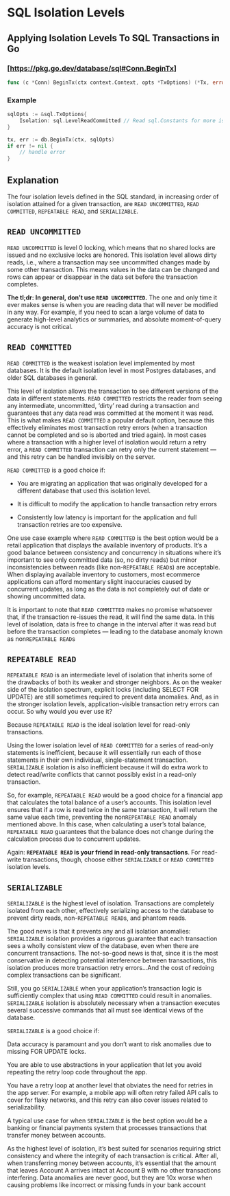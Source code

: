 # SQL Isolation Levels

## Applying Isolation Levels To SQL Transactions in Go

### [https://pkg.go.dev/database/sql#Conn.BeginTx]

```Go
func (c *Conn) BeginTx(ctx context.Context, opts *TxOptions) (*Tx, error)
```

### Example

```Go
sqlOpts := &sql.TxOptions{
    Isolation: sql.LevelReadCommitted // Read sql.Constants for more isolation levels
}

tx, err := db.BeginTx(ctx, sqlOpts)
if err != nil {
    // handle error
}
```

## Explanation

The four isolation levels defined in the SQL standard, in increasing order of isolation attained for a given transaction, are `READ UNCOMMITTED`, `READ COMMITTED`, `REPEATABLE READ`, and `SERIALIZABLE`.

## `READ UNCOMMITTED`

`READ UNCOMMITTED` is level 0 locking, which means that no shared locks are issued and no exclusive locks are honored. This isolation level allows dirty reads, i.e., where a transaction may see uncommitted changes made by some other transaction. This means values in the data can be changed and rows can appear or disappear in the data set before the transaction completes.

**The tl;dr: In general, don’t use `READ UNCOMMITTED`.** The one and only time it ever makes sense is when you are reading data that will never be modified in any way. For example, if you need to scan a large volume of data to generate high-level analytics or summaries, and absolute moment-of-query accuracy is not critical.

## `READ COMMITTED`

`READ COMMITTED` is the weakest isolation level implemented by most databases. It is the default isolation level in most Postgres databases, and older SQL databases in general.

This level of isolation allows the transaction to see different versions of the data in different statements. `READ COMMITTED` restricts the reader from seeing any intermediate, uncommitted, ‘dirty’ read during a transaction and guarantees that any data read was committed at the moment it was read. This is what makes `READ COMMITTED` a popular default option, because this effectively eliminates most transaction retry errors (when a transaction cannot be completed and so is aborted and tried again). In most cases where a transaction with a higher level of isolation would return a retry error, a `READ COMMITTED` transaction can retry only the current statement — and this retry can be handled invisibly on the server.

`READ COMMITTED` is a good choice if:

- You are migrating an application that was originally developed for a different database that used this isolation level.

- It is difficult to modify the application to handle transaction retry errors

- Consistently low latency is important for the application and full transaction retries are too expensive.

One use case example where `READ COMMITTED` is the best option would be a retail application that displays the available inventory of products. It’s a good balance between consistency and concurrency in situations where it’s important to see only committed data (so, no dirty reads) but minor inconsistencies between reads (like non-`REPEATABLE READ`s) are acceptable. When displaying available inventory to customers, most ecommerce applications can afford momentary slight inaccuracies caused by concurrent updates, as long as the data is not completely out of date or showing uncommitted data.

It is important to note that `READ COMMITTED` makes no promise whatsoever that, if the transaction re-issues the read, it will find the same data. In this level of isolation, data is free to change in the interval after it was read but before the transaction completes — leading to the database anomaly known as non`REPEATABLE READ`s

## `REPEATABLE READ`

`REPEATABLE READ` is an intermediate level of isolation that inherits some of the drawbacks of both its weaker and stronger neighbors. As on the weaker side of the isolation spectrum, explicit locks (including SELECT FOR UPDATE) are still sometimes required to prevent data anomalies. And, as in the stronger isolation levels, application-visible transaction retry errors can occur. So why would you ever use it?

Because `REPEATABLE READ` is the ideal isolation level for read-only transactions.

Using the lower isolation level of `READ COMMITTED` for a series of read-only statements is inefficient, because it will essentially run each of those statements in their own individual, single-statement transaction. `SERIALIZABLE` isolation is also inefficient because it will do extra work to detect read/write conflicts that cannot possibly exist in a read-only transaction.

So, for example, `REPEATABLE READ` would be a good choice for a financial app that calculates the total balance of a user’s accounts. This isolation level ensures that if a row is read twice in the same transaction, it will return the same value each time, preventing the non`REPEATABLE READ` anomaly mentioned above. In this case, when calculating a user’s total balance, `REPEATABLE READ` guarantees that the balance does not change during the calculation process due to concurrent updates.

Again: **`REPEATABLE READ` is your friend in read-only transactions**. For read-write transactions, though, choose either `SERIALIZABLE` or `READ COMMITTED` isolation levels.

## `SERIALIZABLE`

`SERIALIZABLE` is the highest level of isolation. Transactions are completely isolated from each other, effectively serializing access to the database to prevent dirty reads, non-`REPEATABLE READ`s, and phantom reads.

The good news is that it prevents any and all isolation anomalies: `SERIALIZABLE` isolation provides a rigorous guarantee that each transaction sees a wholly consistent view of the database, even when there are concurrent transactions. The not-so-good news is that, since it is the most conservative in detecting potential interference between transactions, this isolation produces more transaction retry errors…And the cost of redoing complex transactions can be significant.

Still, you go `SERIALIZABLE` when your application’s transaction logic is sufficiently complex that using `READ COMMITTED` could result in anomalies. `SERIALIZABLE` isolation is absolutely necessary when a transaction executes several successive commands that all must see identical views of the database.

`SERIALIZABLE` is a good choice if:

Data accuracy is paramount and you don’t want to risk anomalies due to missing FOR UPDATE locks.

You are able to use abstractions in your application that let you avoid repeating the retry loop code throughout the app.

You have a retry loop at another level that obviates the need for retries in the app server. For example, a mobile app will often retry failed API calls to cover for flaky networks, and this retry can also cover issues related to serializability.

A typical use case for when `SERIALIZABLE` is the best option would be a banking or financial payments system that processes transactions that transfer money between accounts.

As the highest level of isolation, it’s best suited for scenarios requiring strict consistency and where the integrity of each transaction is critical. After all, when transferring money between accounts, it’s essential that the amount that leaves Account A arrives intact at Account B with no other transactions interfering. Data anomalies are never good, but they are 10x worse when causing problems like incorrect or missing funds in your bank account
